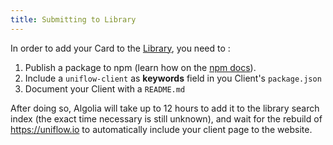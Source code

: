 ```yaml
---
title: Submitting to Library
---
```


In order to add your Card to the [Library](https://uniflow.io/library), you need to :

1. Publish a package to npm (learn how on the [npm
docs](https://docs.npmjs.com/getting-started/publishing-npm-packages)).
2. Include a `uniflow-client` as  **keywords** field in you Client's
`package.json`
3. Document your Client with a `README.md`

After doing so, Algolia will take up to 12 hours to add it to the
library search index (the exact time necessary is still unknown), and
wait for the rebuild of https://uniflow.io to automatically include your
client page to the website.
